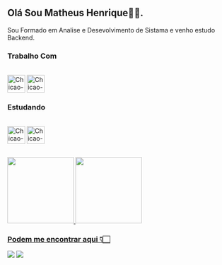 ## Olá Sou Matheus Henrique✌🏻. 
Sou Formado em Analise e Desevolvimento de Sistama e venho estudo Backend.

### Trabalho Com
<div style="display: inline_block"><br>
  <img align="center" alt="Chicao-PG" height="40" width="40" src="https://www.embarcadero.com/images/logos/logo-page/Delphi_FINAL_ICONS_1024.png">
  <img align="center" alt="Chicao-DP" height="40" width="40" src="https://cdn.jsdelivr.net/gh/devicons/devicon/icons/postgresql/postgresql-original.svg">
</div>

### Estudando
<div style="display: inline_block"><br>
    <img align="center" alt="Chicao-ruby" height="40" width="40" src="https://w7.pngwing.com/pngs/782/228/png-transparent-ruby-on-rails-rubygems-amazon-dynamodb-ruby-text-logo-ruby-thumbnail.png">
  
  <img align="center" alt="Chicao-dotnet" height="40" width="40" src="https://upload.wikimedia.org/wikipedia/commons/thumb/e/ee/.NET_Core_Logo.svg/1024px-.NET_Core_Logo.svg.png">
</div>

##

<div>
  <a href="https://github.com/chicaoo">
  <img height="150em" src="https://github-readme-stats.vercel.app/api?username=matheushpalves&show_icons=true&theme=algolia&include_all_commits=true&count_private=true"/>
  <img height="150em" src="https://github-readme-stats.vercel.app/api/top-langs/?username=matheushpalves&layout=compact&langs_count=7&theme=algolia"/>
</div>
  
 ### Podem me encontrar aqui 👇🏻  
<div> 
  <a href="https://www.instagram.com/dev.matheushpa" target="_blank"><img src="https://img.shields.io/badge/-Instagram-%23E4405F?style=for-the-badge&logo=instagram&logoColor=white" target="_blank"></a>
  <a href="https://www.linkedin.com/in/matheushpa/" target="_blank"><img src="https://img.shields.io/badge/-LinkedIn-%230077B5?style=for-the-badge&logo=linkedin&logoColor=white" target="_blank"></a> 
</div>



